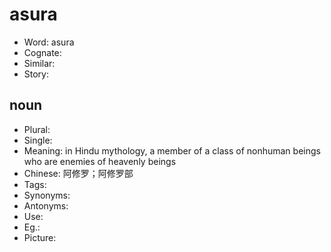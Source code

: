 # asura

- Word: asura
- Cognate: 
- Similar: 
- Story: 

## noun

- Plural: 
- Single: 
- Meaning: in Hindu mythology, a member of a class of nonhuman beings who are enemies of heavenly beings
- Chinese: 阿修罗；阿修罗部
- Tags: 
- Synonyms: 
- Antonyms: 
- Use: 
- Eg.: 
- Picture: 

